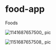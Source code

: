 # food-app
Foods


![1141687657500_ pic](https://github.com/1980892504/food-app/assets/50734626/6c90f1c7-6768-4529-9254-4ec6c0b89b62)

![1151687657508_ pic](https://github.com/1980892504/food-app/assets/50734626/44bbd200-70a4-4e23-9daa-80fa331bdf53)
